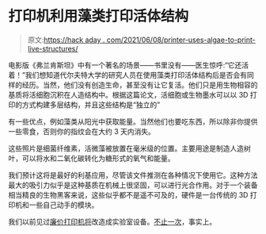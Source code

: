 # 打印机利用藻类打印活体结构

> 原文:[https://hack aday . com/2021/06/08/printer-uses-algae-to-print-live-structures/](https://hackaday.com/2021/06/08/printer-uses-algae-to-print-live-structures/)

电影版《弗兰肯斯坦》中有一个著名的场景——书里没有——医生惊呼:“它还活着！”我们想知道代尔夫特大学的研究人员在使用藻类打印活体结构后是否会有同样的经历。当然，他们没有创造生命，甚至没有让它复活。他们只是用生物相容的基质将活细胞沉积在人造结构中。根据这篇论文，活细胞或生物墨水可以以 3D 打印的方式构建多层结构，并且这些结构是“独立的”

有一些优点，例如藻类从阳光中获取能量。当然他们也要吃东西，所以除非你提供一些零食，否则你的指纹会在大约 3 天内消失。

这些照片是细菌纤维素，活微藻被放置在毫米级的位置。主要用途是制造人造树叶，可以将水和二氧化碳转化为糖形式的氧气和能量。

我们预计这将是最好的利基应用，尽管该文件推测在各种情况下使用它。这种方法最大的吸引力似乎是这种基质在机械上很坚固，可以进行光合作用。对于一个装备相当精良的生物黑客来说，这些似乎都不是遥不可及的，硬件是一台传统的 3D 打印机和一些自己动手的模块。

我们以前见过[廉价打印机将](https://hackaday.com/2017/10/15/cheap-3d-printers-make-cheaperer-bioprinters/)改造成实验室设备。[不止一次](https://hackaday.com/2015/10/28/printing-soft-body-tissue/)，事实上。